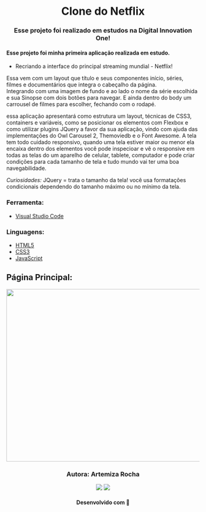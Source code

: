 <h1 align="center"> Clone do Netflix</h1>

<h3 align="center">Esse projeto foi realizado em estudos na Digital Innovation One!</h3>

#### Esse projeto foi minha primeira aplicação realizada em estudo.      

- Recriando a interface do principal streaming mundial - Netflix!  

Essa vem com um layout que título e seus componentes início, séries, filmes e documentários que integra o cabeçalho da página.      
Integrando com uma imagem de fundo e ao lado o nome da série escolhida e sua Sinopse com dois botões para navegar. 
E ainda dentro do body um carrousel de filmes para escolher, fechando com o rodapé.

essa aplicação apresentará como estrutura um layout, técnicas de CSS3, containers e variáveis, como se posicionar os elementos com Flexbox e como utilizar plugins JQuery a favor da sua aplicação, vindo com ajuda das implementações do Owl Carousel 2, Themoviedb e o Font Awesome.
A tela tem todo cuidado responsivo, quando uma tela estiver maior ou menor ela encaixa dentro dos elementos 
você pode inspecioar  e vê o responsive em todas as telas do um aparelho de celular, tablete, computador 
 e pode criar condições para cada tamanho de tela e  tudo mundo vai ter uma boa navegabilidade.

*Curiosidades:*  JQuery = trata o tamanho da tela!
você usa formatações condicionais dependendo do tamanho máximo ou no mínimo da tela.

### Ferramenta: 
- [Visual Studio Code](https://code.visualstudio.com/)   

### Linguagens: 
- [HTML5](https://developer.mozilla.org/pt-BR/docs/Web/HTM)    
- [CSS3](https://developer.mozilla.org/pt-BR/docs/Web/CSS)  
- [JavaScript](https://developer.mozilla.org/pt-BR/docs/Web/JavaScript)


## Página Principal:
<div align="center">
<img width=550 height=450 src="https://user-images.githubusercontent.com/88461178/140588540-cc134d1a-f691-42e6-a897-5d20755abfa2.png"/>
</div>

<h3 align="center"> Autora: Artemiza Rocha</h3>   

<div align="center">
  <a href="https://www.linkedin.com/in/artemiza-rocha/a" target="_blank"><img src="https://img.shields.io/badge/-LinkedIn-%230077B5?style=for-the-badge&logo=linkedin&logoColor=white" target="_blank"></a> 
  <a href="https://github.com/Mizarocha" target="_blank"><img src="https://img.shields.io/badge/-GITHUB-%23E4405F?style=for-the-badge&logo=github&logoColor=white" target="_blank"></a>
  </div>

<h4 align="center">Desenvolvido com 💜 </h4>

